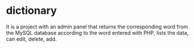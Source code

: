 # dictionary
 It is a project with an admin panel that returns the corresponding word from the MySQL database according to the word entered with PHP, lists the data, can edit, delete, add.
